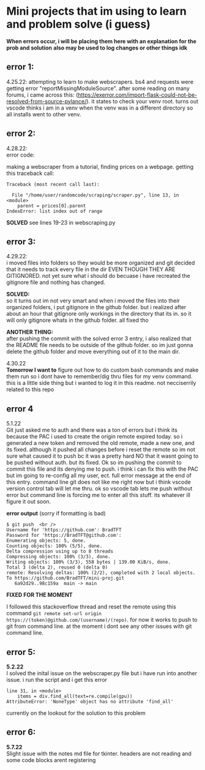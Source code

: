 # Mini projects that im using to learn and problem solve (i guess)

**When errors occur, i will be placing them here with an explanation for the prob and solution**
**also may be used to log changes or other things idk**

## error 1:
4.25.22: attempting to learn to make webscrapers. bs4 and requests were getting error "reportMissingModuleSource". after some reading on many forums, i came across this: (https://exerror.com/import-flask-could-not-be-resolved-from-source-pylance/). it states to check your venv root. turns out vscode thinks i am in a venv when the venv was in a different directory so all installs went to other venv.

## error 2:
4.28.22: <br />
error code:<br />

making a webscraper from a tutorial, finding prices on a webpage. getting this traceback call:
```
Traceback (most recent call last):

  File "/home/user/randomcode/scraping/scraper.py", line 13, in <module> 
    parent = prices[0].parent
IndexError: list index out of range
```
**SOLVED** see lines 19-23 in webscraping.py


## error 3:
4.29.22:<br />
i moved files into folders so they would be more organized and git decided that it needs to track every file in the dir EVEN THOUGH THEY ARE GITIGNORED. not yet sure what i should do becuase i have recreated the gitignore file and nothing has changed.

**SOLVED:**<br />
so it turns out im not very smart and when i moved the files into their organized folders, i put gitignore in the github folder. but i realized after about an hour that gitignore only workings in the directory that its in. so it will only gitignore whats in the github folder. all fixed tho 

**ANOTHER THING:**<br />
after pushing the commit with the solved error 3 entry, i also realized that the README file needs to be outside of the github folder. so im just gonna delete the github folder and move everything out of it to the main dir.


4.30.22<br />
**Tomorrow I want to** figure out how to do custom bash commands and make them run so i dont have to remember/dig thru files for my venv command. this is a little side thing but i wanted to log it in this readme. not necciserrily related to this repo

## error 4
5.1.22 <br />
Git just asked me to auth and there was a ton of errors but i think its because the PAC i used to create the origin remote expired today. so i generated a new token and removed the old remote, made a new one, and its fixed. although it pushed all changes before i reset the remote so im not sure what caused it to push bc it was a pretty hard NO that it wasnt going to be pushed without auth. but its fixed. Ok so im pushing the commit to commit this file and its denying me to push. i think i can fix this with the PAC but im going to re-config all my user, ect. full error message at the end of this entry. command line git does not like me right now but i think vscode version control tab will let me thru. ok so vscode tab lets me push without error but command line is forcing me to enter all this stuff. its whatever ill figure it out soon.


**error output** (sorry if formatting is bad)
```
$ git push  <br />
Username for 'https://github.com': BradTFT
Password for 'https://BradTFT@github.com':  
Enumerating objects: 5, done.
Counting objects: 100% (5/5), done.
Delta compression using up to 8 threads
Compressing objects: 100% (3/3), done.
Writing objects: 100% (3/3), 558 bytes | 139.00 KiB/s, done.
Total 3 (delta 2), reused 0 (delta 0)
remote: Resolving deltas: 100% (2/2), completed with 2 local objects.
To https://github.com/BradTFT/mini-proj.git
   6a92d29..98c159a  main -> main 
```


**FIXED FOR THE MOMENT** <br />

I followed this stackoverflow thread and reset the remote using this command ```git remote set-url origin https://(token)@github.com/(username)/(repo)```. for now it works to push to git from command line. at the moment i dont see any other issues with git command line.





## error 5: <br /> 
**5.2.22** <br />
I solved the inital issue on the webscraper.py file but i have run into another issue. i run the script and i get this error
```
line 31, in <module> 
    items = div.find_all(text=re.compile(gpu)) 
AttributeError: 'NoneType' object has no attribute 'find_all' 
```

currently on the lookout for the solution to this problem


## error 6: <br />
**5.7.22** <br />
Slight issue with the notes md file for tkinter. headers are not reading and some code blocks arent registering